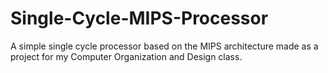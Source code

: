 # Single-Cycle-MIPS-Processor
A simple single cycle processor based on the MIPS architecture made as a project for my Computer Organization and Design class.
